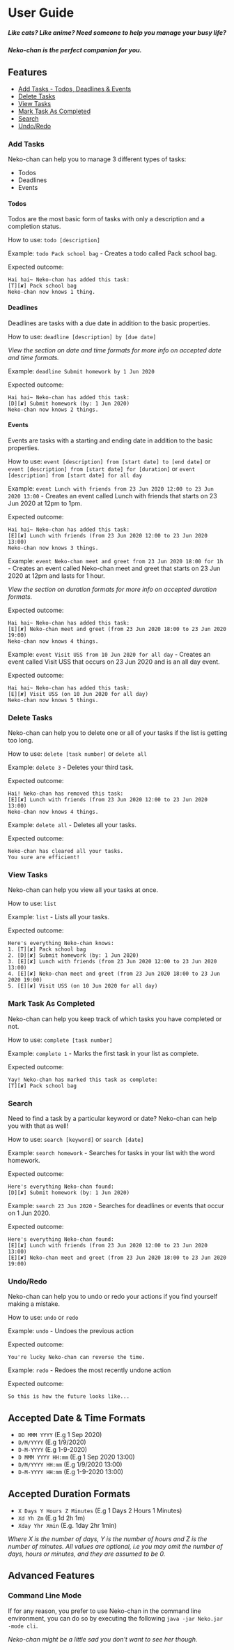 # User Guide

##### Like cats? Like anime? Need someone to help you manage your busy life?
##### Neko-chan is the perfect companion for you.

## Features 

- [Add Tasks - Todos, Deadlines & Events](#add-tasks)
- [Delete Tasks](#delete-tasks)
- [View Tasks](#view-tasks)
- [Mark Task As Completed](#mark-task-as-completed)
- [Search](#search)
- [Undo/Redo](#undoredo)

### Add Tasks
Neko-chan can help you to manage 3 different types of tasks:
* Todos
* Deadlines
* Events

#### Todos
Todos are the most basic form of tasks with only a description and a completion status.

How to use: `todo [description]`

Example: `todo Pack school bag` - Creates a todo called Pack school bag.

Expected outcome:
```
Hai hai~ Neko-chan has added this task:
[T][✘] Pack school bag
Neko-chan now knows 1 thing.
```

#### Deadlines
Deadlines are tasks with a due date in addition to the basic properties.

How to use: `deadline [description] by [due date]` 

_View the section on date and time formats for more info on accepted date and time formats._

Example: `deadline Submit homework by 1 Jun 2020`

Expected outcome:
```
Hai hai~ Neko-chan has added this task:
[D][✘] Submit homework (by: 1 Jun 2020)
Neko-chan now knows 2 things.
```

#### Events
Events are tasks with a starting and ending date in addition to the basic properties.

How to use: `event [description] from [start date] to [end date]` 
or `event [description] from [start date] for [duration]` 
or `event [description] from [start date] for all day`

Example: `event Lunch with friends from 23 Jun 2020 12:00 to 23 Jun 2020 13:00` - Creates an event called 
Lunch with friends that starts on 23 Jun 2020 at 12pm to 1pm.

Expected outcome:
```
Hai hai~ Neko-chan has added this task:
[E][✘] Lunch with friends (from 23 Jun 2020 12:00 to 23 Jun 2020 13:00)
Neko-chan now knows 3 things.
```

Example: `event Neko-chan meet and greet from 23 Jun 2020 18:00 for 1h` - Creates an event called 
Neko-chan meet and greet that starts on 23 Jun 2020 at 12pm and lasts for 1 hour.

_View the section on duration formats for more info on accepted duration formats._

Expected outcome:
```
Hai hai~ Neko-chan has added this task:
[E][✘] Neko-chan meet and greet (from 23 Jun 2020 18:00 to 23 Jun 2020 19:00)
Neko-chan now knows 4 things.
```

Example: `event Visit USS from 10 Jun 2020 for all day` - Creates an event called 
Visit USS that occurs on 23 Jun 2020 and is an all day event.

Expected outcome:
```
Hai hai~ Neko-chan has added this task:
[E][✘] Visit USS (on 10 Jun 2020 for all day)
Neko-chan now knows 5 things.
```

### Delete Tasks
Neko-chan can help you to delete one or all of your tasks if the list is getting too long.

How to use: `delete [task number]` or `delete all`

Example: `delete 3` - Deletes your third task.

Expected outcome:
```
Hai! Neko-chan has removed this task:
[E][✘] Lunch with friends (from 23 Jun 2020 12:00 to 23 Jun 2020 13:00)
Neko-chan now knows 4 things.
```

Example: `delete all` - Deletes all your tasks.

Expected outcome:
```
Neko-chan has cleared all your tasks.
You sure are efficient!
```

### View Tasks
Neko-chan can help you view all your tasks at once. 

How to use: `list`

Example: `list` - Lists all your tasks.

Expected outcome:
```
Here's everything Neko-chan knows:
1. [T][✘] Pack school bag
2. [D][✘] Submit homework (by: 1 Jun 2020)
3. [E][✘] Lunch with friends (from 23 Jun 2020 12:00 to 23 Jun 2020 13:00)
4. [E][✘] Neko-chan meet and greet (from 23 Jun 2020 18:00 to 23 Jun 2020 19:00)
5. [E][✘] Visit USS (on 10 Jun 2020 for all day)
```

### Mark Task As Completed
Neko-chan can help you keep track of which tasks you have completed or not.

How to use: `complete [task number]`

Example: `complete 1` - Marks the first task in your list as complete.

Expected outcome: 
```
Yay! Neko-chan has marked this task as complete:
[T][✘] Pack school bag
```

### Search
Need to find a task by a particular keyword or date? Neko-chan can help you with that as well!

How to use: `search [keyword]` or `search [date]`

Example: `search homework` - Searches for tasks in your list with the word homework.

Expected outcome:
```
Here's everything Neko-chan found:
[D][✘] Submit homework (by: 1 Jun 2020)
```

Example: `search 23 Jun 2020` - Searches for deadlines or events that occur on 1 Jun 2020.

Expected outcome:
```
Here's everything Neko-chan found:
[E][✘] Lunch with friends (from 23 Jun 2020 12:00 to 23 Jun 2020 13:00)
[E][✘] Neko-chan meet and greet (from 23 Jun 2020 18:00 to 23 Jun 2020 19:00)
```

### Undo/Redo
Neko-chan can help you to undo or redo your actions if you find yourself making a mistake.

How to use: `undo` or `redo`

Example: `undo` - Undoes the previous action

Expected outcome:
```
You're lucky Neko-chan can reverse the time.
```

Example: `redo` - Redoes the most recently undone action

Expected outcome:
```
So this is how the future looks like...
```

## Accepted Date & Time Formats
* `DD MMM YYYY` (E.g 1 Sep 2020)
* `D/M/YYYY` (E.g 1/9/2020)
* `D-M-YYYY` (E.g 1-9-2020)
* `D MMM YYYY HH:mm` (E.g 1 Sep 2020 13:00)
* `D/M/YYYY HH:mm` (E.g 1/9/2020 13:00)
* `D-M-YYYY HH:mm` (E.g 1-9-2020 13:00)

## Accepted Duration Formats
* `X Days Y Hours Z Minutes` (E.g 1 Days 2 Hours 1 Minutes)
* `Xd Yh Zm` (E.g 1d 2h 1m)
* `Xday Yhr Xmin` (E.g. 1day 2hr 1min)

_Where X is the number of days, Y is the number of hours and Z is the number of minutes. All values are optional, i.e
you may omit the number of days, hours or minutes, and they are assumed to be 0._

## Advanced Features

### Command Line Mode

If for any reason, you prefer to use Neko-chan in the command line environment, you can do so by executing the following
`java -jar Neko.jar -mode cli`.

_Neko-chan might be a little sad you don't want to see her though._
